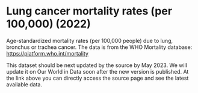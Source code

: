 # Lung cancer mortality rates (per 100,000) (2022)

Age-standardized mortality rates (per 100,000 people) due to lung, bronchus or trachea cancer. The data is from the WHO Mortality database: https://platform.who.int/mortality

This dataset should be next updated by the source by May 2023. We will update it on Our World in Data soon after the new version is published. At the link above you can directly access the source page and see the latest available data.